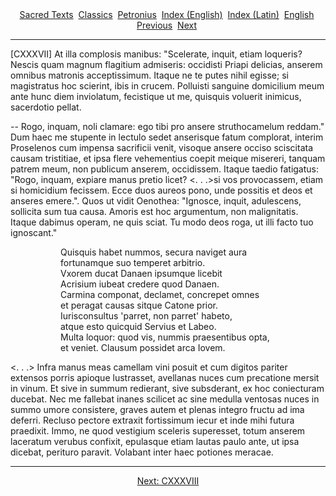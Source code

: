 <body>
 
 
 <center>
 <a href="../../../index.htm">Sacred Texts</a> 
 <a href="../../index.htm">Classics</a> 
 <a href="../index.htm">Petronius</a> 
 <a href="../satyr/index.htm">Index (English)</a> 
 <a href="index.htm">Index (Latin)</a> 
 <a href="../satyr/sat17.htm#CXXXVII">English</a> 
 <a href="satl136.htm">Previous</a> 
 <a href="satl138.htm">Next</a> 
 </center>
 <hr>
 <p>[CXXXVII] At illa complosis manibus: "Scelerate, inquit, etiam loqueris? Nescis quam magnum flagitium admiseris: occidisti Priapi delicias, anserem omnibus matronis acceptissimum. Itaque ne te putes nihil egisse; si magistratus hoc scierint, ibis in crucem. Polluisti sanguine domicilium meum ante hunc diem inviolatum, fecistique ut me, quisquis voluerit inimicus, sacerdotio pellat.</p>
 <p>-- Rogo, inquam, noli clamare: ego tibi pro ansere struthocamelum reddam." Dum haec me stupente in lectulo sedet anserisque fatum complorat, interim Proselenos cum impensa sacrificii venit, visoque ansere occiso sciscitata causam tristitiae, et ipsa flere vehementius coepit meique misereri, tanquam patrem meum, non publicum anserem, occidissem. Itaque taedio fatigatus: "Rogo, inquam, expiare manus pretio licet? &lt;. . .&gt;si vos provocassem, etiam si homicidium fecissem. Ecce duos aureos pono, unde possitis et deos et anseres emere.". Quos ut vidit Oenothea: "Ignosce, inquit, adulescens, sollicita sum tua causa. Amoris est hoc argumentum, non malignitatis. Itaque dabimus operam, ne quis sciat. Tu modo deos roga, ut illi facto tuo ignoscant."</p><dir>
 <dir>
 
 <p>Quisquis habet nummos, secura naviget aura<br>
 fortunamque suo temperet arbitrio.<br>
 Vxorem ducat Danaen ipsumque licebit<br>
 Acrisium iubeat credere quod Danaen.<br>
 Carmina componat, declamet, concrepet omnes<br>
 et peragat causas sitque Catone prior.<br>
 Iurisconsultus 'parret, non parret' habeto,<br>
 atque esto quicquid Servius et Labeo.<br>
 Multa loquor: quod vis, nummis praesentibus opta,<br>
 et veniet. Clausum possidet arca Iovem.</p></dir>
 </dir>
 
 <p>&lt;. . .&gt; Infra manus meas camellam vini posuit et cum digitos pariter extensos porris apioque lustrasset, avellanas nuces cum precatione mersit in vinum. Et sive in summum redierant, sive subsderant, ex hoc coniecturam ducebat. Nec me fallebat inanes scilicet ac sine medulla ventosas nuces in summo umore consistere, graves autem et plenas integro fructu ad ima deferri. Recluso pectore extraxit fortissimum iecur et inde mihi futura praedixit. Immo, ne quod vestigium sceleris superesset, totum anserem laceratum verubus confixit, epulasque etiam lautas paulo ante, ut ipsa dicebat, perituro paravit. Volabant inter haec potiones meracae.</p>
 <hr>
 <center>
 <a href="satl138.htm">Next: CXXXVIII</a></center>
 </body>